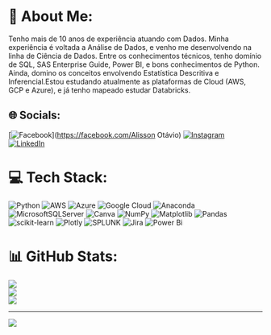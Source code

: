 # 💫 About Me:
Tenho mais de 10 anos de experiência atuando com Dados. Minha experiência é voltada a Análise de Dados, e venho me desenvolvendo na linha de Ciência de Dados. Entre os conhecimentos técnicos, tenho domínio de SQL, SAS Enterprise Guide, Power BI, e bons conhecimentos de Python. Ainda, domino os conceitos envolvendo Estatística Descritiva e Inferencial.Estou estudando atualmente as plataformas de Cloud (AWS, GCP e Azure), e já tenho mapeado estudar Databricks.


## 🌐 Socials:
[![Facebook](https://img.shields.io/badge/Facebook-%231877F2.svg?logo=Facebook&logoColor=white)](https://facebook.com/Alisson Otávio) [![Instagram](https://img.shields.io/badge/Instagram-%23E4405F.svg?logo=Instagram&logoColor=white)](https://instagram.com/alissonotavioudi) [![LinkedIn](https://img.shields.io/badge/LinkedIn-%230077B5.svg?logo=linkedin&logoColor=white)](https://linkedin.com/in/alissonotavio) 

# 💻 Tech Stack:
![Python](https://img.shields.io/badge/python-3670A0?style=flat&logo=python&logoColor=ffdd54) ![AWS](https://img.shields.io/badge/AWS-%23FF9900.svg?style=flat&logo=amazon-aws&logoColor=white) ![Azure](https://img.shields.io/badge/azure-%230072C6.svg?style=flat&logo=microsoftazure&logoColor=white) ![Google Cloud](https://img.shields.io/badge/GoogleCloud-%234285F4.svg?style=flat&logo=google-cloud&logoColor=white) ![Anaconda](https://img.shields.io/badge/Anaconda-%2344A833.svg?style=flat&logo=anaconda&logoColor=white) ![MicrosoftSQLServer](https://img.shields.io/badge/Microsoft%20SQL%20Server-CC2927?style=flat&logo=microsoft%20sql%20server&logoColor=white) ![Canva](https://img.shields.io/badge/Canva-%2300C4CC.svg?style=flat&logo=Canva&logoColor=white) ![NumPy](https://img.shields.io/badge/numpy-%23013243.svg?style=flat&logo=numpy&logoColor=white) ![Matplotlib](https://img.shields.io/badge/Matplotlib-%23ffffff.svg?style=flat&logo=Matplotlib&logoColor=black) ![Pandas](https://img.shields.io/badge/pandas-%23150458.svg?style=flat&logo=pandas&logoColor=white) ![scikit-learn](https://img.shields.io/badge/scikit--learn-%23F7931E.svg?style=flat&logo=scikit-learn&logoColor=white) ![Plotly](https://img.shields.io/badge/Plotly-%233F4F75.svg?style=flat&logo=plotly&logoColor=white) ![SPLUNK](https://img.shields.io/badge/splunk-000000.svg?style=flat&logo=splunk&color=%23000000) ![Jira](https://img.shields.io/badge/jira-%230A0FFF.svg?style=flat&logo=jira&logoColor=white) ![Power Bi](https://img.shields.io/badge/power_bi-F2C811?style=flat&logo=powerbi&logoColor=black)
# 📊 GitHub Stats:
![](https://github-readme-stats.vercel.app/api?username=alissonotavioudi&theme=dark&hide_border=false&include_all_commits=false&count_private=false)<br/>
![](https://github-readme-streak-stats.herokuapp.com/?user=alissonotavioudi&theme=dark&hide_border=false)<br/>
![](https://github-readme-stats.vercel.app/api/top-langs/?username=alissonotavioudi&theme=dark&hide_border=false&include_all_commits=false&count_private=false&layout=compact)

---
[![](https://visitcount.itsvg.in/api?id=alissonotavioudi&icon=0&color=0)](https://visitcount.itsvg.in)

<!-- Proudly created with GPRM ( https://gprm.itsvg.in ) -->
